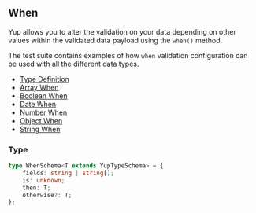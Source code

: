 ## When

Yup allows you to alter the validation on your data depending on other values within the validated data payload using the `when()` method.

The test suite contains examples of how `when` validation configuration can be used with all the different data types.

- [Type Definition](#type)
- [Array When](../src/tests/types/array/when.test.ts)
- [Boolean When](../src/tests/types/boolean/when.test.ts)
- [Date When](../src/tests/types/date/when.test.ts)
- [Number When](../src/tests/types/number/when.test.ts)
- [Object When](../src/tests/types/object/whenChaining.test.ts)
- [String When](../src/tests/types/string/when.test.ts)

### Type
```typescript
type WhenSchema<T extends YupTypeSchema> = {
    fields: string | string[];
    is: unknown;
    then: T;
    otherwise?: T;
};
```